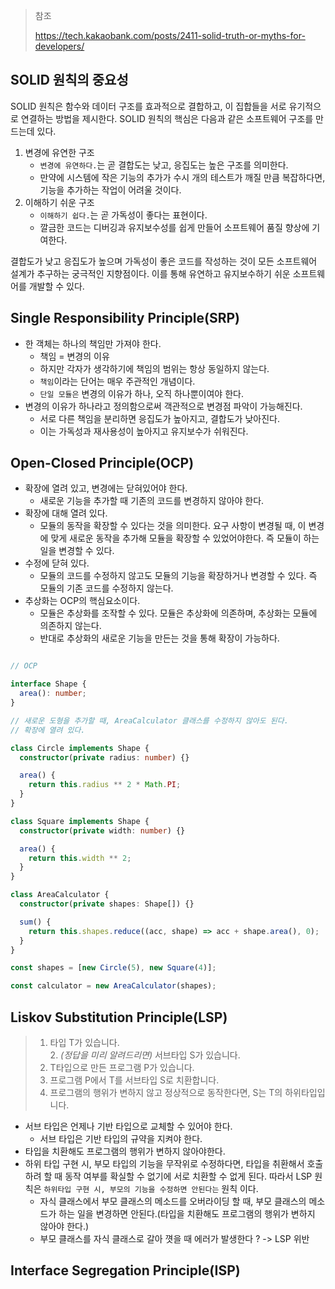 > 참조
> 
> https://tech.kakaobank.com/posts/2411-solid-truth-or-myths-for-developers/

## SOLID 원칙의 중요성 

SOLID 원칙은 함수와 데이터 구조를 효과적으로 결합하고, 이 집합들을 서로 유기적으로 연결하는 방법을 제시한다. SOLID 원칙의 핵심은 다음과 같은 소프트웨어 구조를 만드는데 있다.

1. 변경에 유연한 구조
	- `변경에 유연하다.`는 곧 결합도는 낮고, 응집도는 높은 구조를 의미한다.
	- 만약에 시스템에 작은 기능의 추가가 수시 개의 테스트가 깨질 만큼 복잡하다면, 기능을 추가하는 작업이 어려울 것이다.
2. 이해하기 쉬운 구조
	- `이해하기 쉽다.`는 곧 가독성이 좋다는 표현이다.
	- 깔금한 코드는 디버깅과 유지보수성를 쉽게 만들어 소프트웨어 품질 향상에 기여한다.

결합도가 낮고 응집도가 높으며 가독성이 좋은 코드를 작성하는 것이 모든 소프트웨어 설계가 추구하는 궁극적인 지향점이다. 이를 통해 유연하고 유지보수하기 쉬운 소프트웨어를 개발할 수 있다.
## Single Responsibility Principle(SRP)

- 한 객체는 하나의 책임만 가져야 한다.
	- 책임 = 변경의 이유
	- 하지만 각자가 생각하기에 책임의 범위는 항상 동일하지 않는다.
	- `책임`이라는 단어는 매우 주관적인 개념이다.
	- `단일 모듈은` 변경의 이유가 하나, 오직 하나뿐이여야 한다.
- 변경의 이유가 하나라고 정의함으로써 객관적으로 변경점 파악이 가능해진다.
	- 서로 다른 책임을 분리하면 응집도가 높아지고, 결합도가 낮아진다.
	- 이는 가독성과 재사용성이 높아지고 유지보수가 쉬워진다.

## Open-Closed Principle(OCP)

- 확장에 열려 있고, 변경에는 닫혀있어야 한다.
	- 새로운 기능을 추가할 때 기존의 코드를 변경하지 않아야 한다.
- 확장에 대해 열려 있다.
	- 모듈의 동작을 확장할 수 있다는 것을 의미한다. 요구 사항이 변경될 때, 이 변경에 맞게 새로운 동작을 추가해 모듈을 확장할 수 있었어야한다. 즉 모듈이 하는 일을 변경할 수 있다.
- 수정에 닫혀 있다.
	- 모듈의 코드를 수정하지 않고도 모듈의 기능을 확장하거나 변경할 수 있다. 즉 모듈의 기존 코드를 수정하지 않는다.
- 추상화는 OCP의 핵심요소이다.
	- 모듈은 추상화를 조작할 수 있다. 모듈은 추상화에 의존하며, 추상화는 모듈에 의존하지 않는다.
	- 반대로 추상화의 새로운 기능을 만든는 것을 통해 확장이 가능하다.

``` ts

// OCP

interface Shape {
  area(): number;
}

// 새로운 도형을 추가할 때, AreaCalculator 클래스를 수정하지 않아도 된다.
// 확장에 열려 있다.

class Circle implements Shape {
  constructor(private radius: number) {}

  area() {
    return this.radius ** 2 * Math.PI;
  }
}

class Square implements Shape {
  constructor(private width: number) {}

  area() {
    return this.width ** 2;
  }
}

class AreaCalculator {
  constructor(private shapes: Shape[]) {}

  sum() {
    return this.shapes.reduce((acc, shape) => acc + shape.area(), 0);
  }
}

const shapes = [new Circle(5), new Square(4)];

const calculator = new AreaCalculator(shapes);

```

## Liskov Substitution Principle(LSP)

> 1. 타입 T가 있습니다.  
> 2. _(정답을 미리 알려드리면)_ 서브타입 S가 있습니다.  
> 2. T타입으로 만든 프로그램 P가 있습니다.  
> 3. 프로그램 P에서 T를 서브타입 S로 치환합니다.  
> 4. 프로그램의 행위가 변하지 않고 정상적으로 동작한다면, S는 T의 하위타입입니다.

- 서브 타입은 언제나 기반 타입으로 교체할 수 있어야 한다.
	- 서브 타입은 기반 타입의 규약을 지켜야 한다.
- 타입을  치환해도 프로그램의 행위가 변하지 않아야한다.
- 하위 타입 구현 시, 부모 타입의 기능을 무작위로 수정하다면, 타입을 취환해서 호출하려 할 때 동작 여부를 확실할 수 없기에 서로 치환할 수 없게 된다. 따라서 LSP 원칙은 `하위타입 구현 시, 부모의 기능을 수정하면 안된다는` 원칙 이다.
	- 자식 클래스에서 부모 클래스의 메소드를 오버라이딩 할 때, 부모 클래스의 메소드가 하는 일을 변경하면 안된다.(타입을 치환해도 프로그램의 행위가 변하지 않아야 한다.)
	- 부모 클래스를 자식 클래스로 갈아 꼇을 때 에러가 발생한다 ? -> LSP 위반

## Interface Segregation Principle(ISP)

